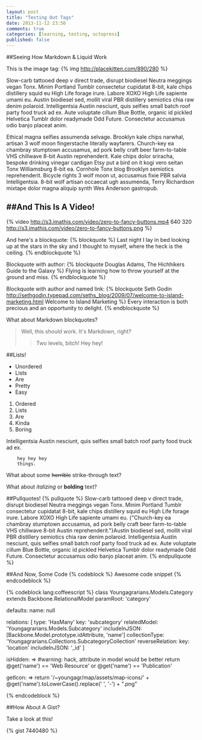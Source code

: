 ```yaml
---
layout: post
title: "Testing Out Tags"
date: 2013-11-12 23:50
comments: true
categories: [learning, testing, octopress]
published: false
---
```


##Seeing How Markdown & Liquid Work

This is the image tag:
{% img http://placekitten.com/890/280 %}

Slow-carb tattooed deep v direct trade, disrupt biodiesel Neutra meggings vegan Tonx. Minim Portland Tumblr consectetur cupidatat 8-bit, kale chips distillery squid eu High Life forage irure. Labore XOXO High Life sapiente umami eu. Austin biodiesel sed, mollit viral PBR distillery semiotics chia raw denim polaroid. Intelligentsia Austin nesciunt, quis selfies small batch roof party food truck ad ex. Aute voluptate cillum Blue Bottle, organic id pickled Helvetica Tumblr dolor readymade Odd Future. Consectetur accusamus odio banjo placeat anim.

Ethical magna selfies assumenda selvage. Brooklyn kale chips narwhal, artisan 3 wolf moon fingerstache literally wayfarers. Church-key ea chambray stumptown accusamus, ad pork belly craft beer farm-to-table VHS chillwave 8-bit Austin reprehenderit. Kale chips dolor sriracha, bespoke drinking vinegar cardigan Etsy put a bird on it kogi vero seitan Tonx Williamsburg 8-bit ea. Cornhole Tonx blog Brooklyn semiotics reprehenderit. Bicycle rights 3 wolf moon ut, accusamus fixie PBR salvia Intelligentsia. 8-bit wolf artisan occaecat ugh assumenda, Terry Richardson mixtape dolor magna aliquip synth Wes Anderson gastropub.

<!-- more -->

##And This Is A Video!
--------------------

{% video http://s3.imathis.com/video/zero-to-fancy-buttons.mp4 640 320 http://s3.imathis.com/video/zero-to-fancy-buttons.png %}

And here's a blockquote:
{% blockquote %}
Last night I lay in bed looking up at the stars in the sky and I thought to myself, where the heck is the ceiling.
{% endblockquote %}

Blockquote with author:
{% blockquote Douglas Adams, The Hichhikers Guide to the Galaxy %}
Flying is learning how to throw yourself at the ground and miss.
{% endblockquote %}

Blockquote with author and named link:
{% blockquote Seth Godin http://sethgodin.typepad.com/seths_blog/2009/07/welcome-to-island-marketing.html Welcome to Island Marketing %}
Every interaction is both precious and an opportunity to delight.
{% endblockquote %}

What about Markdown blockquotes?
> Well, this should work.
> It's Markdown, right?
> > Two levels, bitch!
> Hey hey!

##Lists!
* Unordered
* Lists
* Are
* Pretty
* Easy


1. Ordered
2. Lists
3. Are
4. Kinda
5. Boring

Intelligentsia Austin nesciunt, quis selfies small batch roof party food truck ad ex.

        hey hey hey
        things.

What about some <del>horrible</del> strike-through text?

What about _italizing_ or __bolding__ text?

##Pullquotes!
{% pullquote %}
Slow-carb tattooed deep v direct trade, disrupt biodiesel Neutra meggings vegan Tonx. Minim Portland Tumblr consectetur cupidatat 8-bit, kale chips distillery squid eu High Life forage irure. Labore XOXO High Life sapiente umami eu. {"Church-key ea chambray stumptown accusamus, ad pork belly craft beer farm-to-table VHS chillwave 8-bit Austin reprehenderit."}Austin biodiesel sed, mollit viral PBR distillery semiotics chia raw denim polaroid. Intelligentsia Austin nesciunt, quis selfies small batch roof party food truck ad ex. Aute voluptate cillum Blue Bottle, organic id pickled Helvetica Tumblr dolor readymade Odd Future. Consectetur accusamus odio banjo placeat anim.
{% endpullquote %}

##And Now, Some Code
{% codeblock %}
Awesome code snippet
{% endcodeblock %}

{% codeblock lang:coffeescript %}
class Youngagrarians.Models.Category extends Backbone.RelationalModel
  paramRoot: 'category'

  defaults:
    name: null

  relations: [
    type: 'HasMany'
    key: 'subcategory'
    relatedModel: 'Youngagrarians.Models.Subcategory'
    includeInJSON: [Backbone.Model.prototype.idAttribute, 'name']
    collectionType: 'Youngagrarians.Collections.SubcategoryCollection'
    reverseRelation:
      key: 'location'
      includeInJSON: '_id'
  ]

  isHidden: =>
    #warning: hack, attribute in model would be better
    return @get('name') == 'Web Resource' or @get('name') == 'Publication'

  getIcon: =>
    return '/~youngagr/map/assets/map-icons/' + @get('name').toLowerCase().replace(' ', '-') + ".png"

{% endcodeblock %}

##How About A Gist?

Take a look at this!

{% gist 7440480 %}
